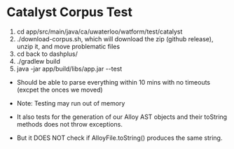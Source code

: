 # Catalyst Corpus Test
1) cd app/src/main/java/ca/uwaterloo/watform/test/catalyst
2) ./download-corpus.sh, which will download the zip (github release), unzip it, and move problematic files
3) cd back to dashplus/
4) ./gradlew build
5) java -jar app/build/libs/app.jar --test 

- Should be able to parse everything within 10 mins with no timeouts (excpet the onces we moved)
- Note: Testing may run out of memory

- It also tests for the generation of our Alloy AST objects and their toString methods does not throw exceptions. 
- But it DOES NOT check if AlloyFile.toString() produces the same string.

